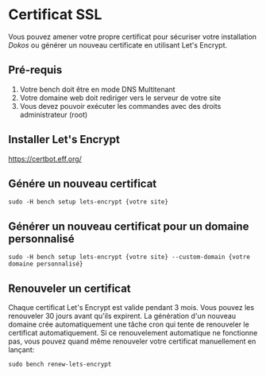 # Certificat SSL

Vous pouvez amener votre propre certificat pour sécuriser votre installation _Dokos_ ou générer un nouveau certificate en utilisant Let's Encrypt.

## Pré-requis

1. Votre bench doit être en mode DNS Multitenant
2. Votre domaine web doit rediriger vers le serveur de votre site
3. Vous devez pouvoir exécuter les commandes avec des droits administrateur (root)

## Installer Let's Encrypt

https://certbot.eff.org/

## Génére un nouveau certificat

`sudo -H bench setup lets-encrypt {votre site}`

## Générer un nouveau certificat pour un domaine personnalisé

`sudo -H bench setup lets-encrypt {votre site} --custom-domain {votre domaine personnalisé}`

## Renouveler un certificat

Chaque certificat Let's Encrypt est valide pendant 3 mois. Vous pouvez les renouveler 30 jours avant qu'ils expirent.
La génération d'un nouveau domaine crée automatiquement une tâche cron qui tente de renouveler le certificat automatiquement.
Si ce renouvelement automatique ne fonctionne pas, vous pouvez quand même renouveler votre certificat manuellement en lançant:

`sudo bench renew-lets-encrypt`